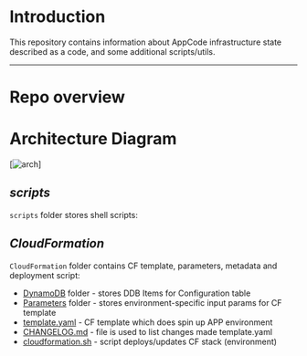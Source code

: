 # **Introduction**
This repository contains information about AppCode infrastructure state described as a code, and some additional scripts/utils.

- - - -

# **Repo overview**

# **Architecture Diagram**
[![arch](https://lucid.app/publicSegments/view/82deb2ac-c30c-459a-9623-8a87bbb8fa08/image.png)]

## _scripts_
`scripts` folder stores shell scripts:  



## _CloudFormation_
`CloudFormation` folder contains CF template, parameters, metadata and deployment script:  
- [DynamoDB](./DynamoDB) folder - stores DDB Items for Configuration table
- [Parameters](./Parameters) folder - stores environment-specific input params for CF template
- [template.yaml](./template.yaml) - CF template which does spin up APP environment
- [CHANGELOG.md](./CHANGELOG.md) - file is used to list changes made template.yaml
- [cloudformation.sh](./cloudformation.sh) - script deploys/updates CF stack (environment)
